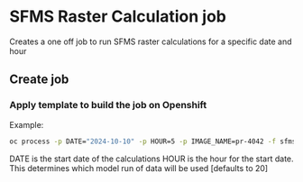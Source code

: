# SFMS Raster Calculation job

Creates a one off job to run SFMS raster calculations for a specific date and hour

## Create job

### Apply template to build the job on Openshift

Example:

```bash
oc process -p DATE="2024-10-10" -p HOUR=5 -p IMAGE_NAME=pr-4042 -f sfms-job.yaml | oc apply -f -
```

DATE is the start date of the calculations
HOUR is the hour for the start date. This determines which model run of data will be used [defaults to 20]
